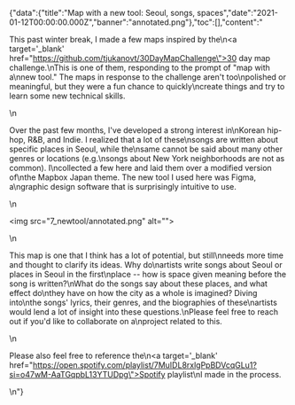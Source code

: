 {"data":{"title":"Map with a new tool: Seoul, songs, spaces","date":"2021-01-12T00:00:00.000Z","banner":"annotated.png"},"toc":[],"content":"<p>This past winter break, I made a few maps inspired by the\n<a target='_blank'  href=\"https://github.com/tjukanovt/30DayMapChallenge\">30 day map challenge</a>.\nThis is one of them, responding to the prompt of &quot;map with a\nnew tool.&quot; The maps in response to the challenge aren&#39;t too\npolished or meaningful, but they were a fun chance to quickly\ncreate things and try to learn some new technical skills.</p>\n<p>Over the past few months, I&#39;ve developed a strong interest in\nKorean hip-hop, R&amp;B, and Indie. I realized that a lot of these\nsongs are written about specific places in Seoul, while the\nsame cannot be said about many other genres or locations (e.g.\nsongs about New York neighborhoods are not as common). I\ncollected a few here and laid them over a modified version of\nthe Mapbox Japan theme. The new tool I used here was Figma, a\ngraphic design software that is surprisingly intuitive to use.</p>\n<p><img src=\"7_newtool/annotated.png\" alt=\"\"></p>\n<p>This map is one that I think has a lot of potential, but still\nneeds more time and thought to clarify its ideas. Why do\nartists write songs about Seoul or places in Seoul in the first\nplace -- how is space given meaning before the song is written?\nWhat do the songs say about these places, and what effect do\nthey have on how the city as a whole is imagined? Diving into\nthe songs&#39; lyrics, their genres, and the biographies of these\nartists would lend a lot of insight into these questions.\nPlease feel free to reach out if you&#39;d like to collaborate on a\nproject related to this.</p>\n<p>Please also feel free to reference the\n<a target='_blank'  href=\"https://open.spotify.com/playlist/7MuIDL8rxlgPpBDVcqGLu1?si=o47wM-AaTGqpbL13YTUDpg\">Spotify playlist</a>\nI made in the process.</p>\n"}